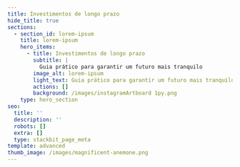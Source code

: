 ```yaml
---
title: Investimentos de longo prazo
hide_title: true
sections:
  - section_id: lorem-ipsum
    title: lorem-ipsum
    hero_items:
      - title: Investimentos de longo prazo
        subtitle: |
          Guia prático para garantir um futuro mais tranquilo
        image_alt: lorem-ipsum
        light_text: Guia prático para garantir um futuro mais tranquilo
        actions: []
        background: /images/instagramArtboard 1py.png
    type: hero_section
seo:
  title: ''
  description: ''
  robots: []
  extra: []
  type: stackbit_page_meta
template: advanced
thumb_image: /images/magnificent-anemone.png
---
```

